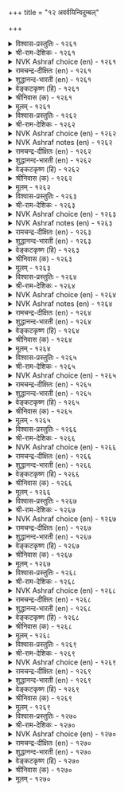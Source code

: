+++
title = "१२ अवर्वयिन्विदुम्बल्"

+++


<details><summary>विश्वास-प्रस्तुतिः - १२६१</summary>

वाळट्रुप् पुऱ्कॆण्ड्र कण्णुम् अवर्सॆण्ड्र  
नाळॊट्रित् तेय्न्द विरल्।       १२६१
</details>

<details><summary>श्री-राम-देशिकः - १२६१</summary>

प्रियगमपथं प्रेक्ष्य नेत्रे स्यातं च निष्प्रभे ।  
गाताह्नां गणनात् स्त्रीणामङ्गुल्यः क्षीणतां गताः ॥ १२६१॥
</details>

<details><summary>NVK Ashraf choice (en) - १२६१</summary>

१२६१
My eyes have lost their glow and my fingers worn out
Marking the days of his absence. *
(K. Kannan)
</details>

<details><summary>रामचन्द्र-दीक्षितः (en) - १२६१</summary>

1261 vāḷaṟṟup puṟkeṉṟa kaṇṇum avarceṉṟa  
nāḷoṟṟit tēynta viral.

1261\. Counting the days of his separation, my fingers have become wasted and worn out; my eyes have grown dim and faint.  
</details>

<details><summary>शुद्धानन्द-भारती (en) - १२६१</summary>

1\. வாளற்றுப் புற்கென்ற கண்ணும் அவர்சென்ற  
நாளொற்றித் தேய்ந்த விரல்.  
My eyes are dim lustre-bereft  
Worn fingers count days since he left.        1261  
</details>

<details><summary>वेङ्कटकृष्ण (हि) - १२६१</summary>

1261
छू कर गिनते विरह दिन, घिस अंगुलियाँ क्षीण ।  
तथा नेत्र भी हो गये, राह देख छवि-हीन ॥
</details>

<details><summary>श्रीनिवास (क) - १२६१</summary>

1261. नन्न कण्णुगळु अवरु बरुव हादियन्नु निरीक्षिसि कान्तिगुन्दि अन्दगॆट्टिवॆ; बॆरळुगळु अवरु होद
दिनगळन्नु ऎणिसि ऎणिसि सवॆदुहोगिवॆ.

</details>

<details><summary>मूलम् - १२६१</summary>

वाळट्रुप् पुऱ्कॆण्ड्र कण्णुम् अवर्सॆण्ड्र  
नाळॊट्रित् तेय्न्द विरल्।       १२६१
</details>

<details><summary>विश्वास-प्रस्तुतिः - १२६२</summary>

इलङ्गिऴाय् इण्ड्रु मऱप्पिन्ऎन् तोळ्मेल्  
कलङ्गऴियुम् कारिगै नीत्तु।       १२६२
</details>

<details><summary>श्री-राम-देशिकः - १२६२</summary>

त्यक्त्वा गतं प्रियं चाहं विस्मरेय यदि प्रिये ! ।  
स्कन्धाभ्यां हीनशोभाभ्यां स्त्रस्ताः स्युर्वलयास्तदा ॥ १२६२॥
</details>

<details><summary>NVK Ashraf choice (en) - १२६२</summary>

१२६२
What if I forget him now, my bright jewel?
For it costs my beauty and armlets! *
(K.R. Srinivasa Iyengar), (S.M. Diaz)
</details>

<details><summary>NVK Ashraf notes (en) - १२६२</summary>

१२६२. Can be translated differently based on how the word "ऎन्" is being interpreted, whether as "what" or "mine". The phrase "मऱप्पिन् ऎन्" could therefore mean either "What if I forget" or "If I forget, my" and thus giving different meanings. (K.R. Srinivasa Iyengar), ( Shuddhananda Bharatiar), (V.V.S. Aiyar), (S.M. Diaz) and (K. Krishnaswamy & Vijaya Ramkumar) have preferred the first one, while (P.S. Sundaram), (K. Kannan), (J. Narayanaswamy), (M.S. Poornalingam Pillai), (G.U. Pope) and (W.H. Drew and J. Lazarus) have opted for the second interpretation. The first one has been preferred here. If the second rendering is chosen, then the couplet would be taken to mean: "My bright jewel, if I forget him now, bracelets will slide off my shoulders, losing its beauty" *- (M.S. Poornalingam Pillai), (J. Narayanaswamy). On the contrary, bracelets should actually slip and shoulders lose their beauty only when the lady keeps remembering her lover, not when she forgets!
</details>

<details><summary>रामचन्द्र-दीक्षितः (en) - १२६२</summary>

1262 ilaṅkiḻāy iṉṟu maṟappiṉeṉ tōḷmēl  
kalaṅkaḻiyum kārikai nīttu.

1262\. O! bright girl, if I forget my lord today, then my shoulders will become thin and my bangles loose.  
</details>

<details><summary>शुद्धानन्द-भारती (en) - १२६२</summary>

2\. இலங்கிழாய் இன்று மறப்பின்என் தோள்மேல்  
கலங்கழியும் காரிகை நீத்து.  
Beauty pales and my bracelets slide;  
Why not forget him now, bright maid?        1262  
</details>

<details><summary>वेङ्कटकृष्ण (हि) - १२६२</summary>

1262
उज्ज्वल भूषण सज्जिते ! यदि मैं भूलूँ आज ।  
गिरें बाँह से चुड़ियाँ, औ’ खोऊँ छवि-साज ॥
</details>

<details><summary>श्रीनिवास (क) - १२६२</summary>

1262. सखी, कादलरन्नु नानिन्दु मरॆतरॆ, नन्न तोळुगळु अन्दगॆट्टु अलङ्करिसिरुव आभरणगळु कळचि
सडिलगॊण्डु जारुत्तवॆ.

</details>

<details><summary>मूलम् - १२६२</summary>

इलङ्गिऴाय् इण्ड्रु मऱप्पिन्ऎन् तोळ्मेल्  
कलङ्गऴियुम् कारिगै नीत्तु।       १२६२
</details>

<details><summary>विश्वास-प्रस्तुतिः - १२६३</summary>

उरन्नसैइ उळ्ळम् तुणैयागच् चॆण्ड्रार्  
वरल्नसैइ इन्नुम् उळेन्।       १२६३
</details>

<details><summary>श्री-राम-देशिकः - १२६३</summary>

जयैषी धैर्यसाह्येन प्रियो देशान्तरं ययौ ।  
अहमद्यापि जीवामि तदागमनकाङ्क्ष्या ॥ १२६३॥
</details>

<details><summary>NVK Ashraf choice (en) - १२६३</summary>

१२६३
He parted from me longing for conquests;
And if I live yet, it is longing for his return. *
(V.V.S. Aiyar)
</details>

<details><summary>NVK Ashraf notes (en) - १२६३</summary>

१२६३. An alternate good translation but not close to original: "With his mind set on conquests he left, while I live here with my eyes set on his return" - (K. Krishnaswamy & Vijaya Ramkumar). Compare this with १२३०: "Longing for him who left longing for wealth, the evenings have their toll on my undying soul" - (N.V.K. Ashraf)
</details>

<details><summary>रामचन्द्र-दीक्षितः (en) - १२६३</summary>

1263 uraṉnacaii uḷḷam tuṇaiyākac ceṉṟār  
varalnacaii iṉṉum uḷēṉ.

1263\. I continue to live in eager expectation of the return of my lover. He took with him as his friend his own brave heart.  
</details>

<details><summary>शुद्धानन्द-भारती (en) - १२६३</summary>

3\. உரன்நசைஇ உள்ளம் துணையாகச் சென்றார்  
வரல்நசைஇ இன்னும் உளேன்.  
Will as guide he went to win  
Yet I live-to see him again.        1263  
</details>

<details><summary>वेङ्कटकृष्ण (हि) - १२६३</summary>

1263
विजय-कामना से चले, साथ लिये उत्साह ।  
सो अब भी जीती रही, ‘लौटेंगे’ यों चाह ॥
</details>

<details><summary>श्रीनिवास (क) - १२६३</summary>

1263. नन्न प्रीतियन्नु नॆच्चदॆ, युद्धदल्लि गॆलवन्नु नॆच्चि मनोबलवन्ने बॆम्बलवागिट्टुकॊण्डु, हॊर नाडीगॆ
होद इनियन पुनराग मनवन्ने निरीक्षिसुत्त इन्नू उसिरु हिडिदु बदुक्किद्देनॆ.

</details>

<details><summary>मूलम् - १२६३</summary>

उरन्नसैइ उळ्ळम् तुणैयागच् चॆण्ड्रार्  
वरल्नसैइ इन्नुम् उळेन्।       १२६३
</details>

<details><summary>विश्वास-प्रस्तुतिः - १२६४</summary>

कूडिय कामम् पिरिन्दार् वरवुळ्ळिक्  
कोडुगॊ टेऱुमॆन् नॆञ्जु।       १२६४
</details>

<details><summary>श्री-राम-देशिकः - १२६४</summary>

''अस्मान् विहाय गतवान् प्रत्येगच्छेत् प्रियोऽद्य सः ।  
इति मत्वा मनो वृक्षशाखामास्थाय पश्यति ॥ १२६४॥
</details>

<details><summary>NVK Ashraf choice (en) - १२६४</summary>

१२६४
The thought of reunion when my love returns
Makes my heart burgeon higher and higher.
(P.S. Sundaram)
</details>

<details><summary>NVK Ashraf notes (en) - १२६४</summary>

१२६४. The phrase "कूडिय कामम् पिरिन्दार्" has been taken to mean differently. As [i] "One who embraced and parted" by (M.S. Poornalingam Pillai), (S.M. Diaz), (V.V.S. Aiyar) and [ii] "reunion when my love returns" by ( Shuddhananda Bharatiar), (P.S. Sundaram). Both views seem to be correct, but (K. Krishnaswamy & Vijaya Ramkumar) and (W.H. Drew and J. Lazarus) take somewhat a middle path "the lover returning with enhanced love" by taking the word "कूडिय" as enhanced. But the context of the buoyant heart going higher and higher at the thought of the lover’s return imply that she is thinking about the reunion of love.
</details>

<details><summary>रामचन्द्र-दीक्षितः (en) - १२६४</summary>

1264 kūṭiya kāmam pirintār varavuḷḷik  
kōṭukoṭu ēṟumeṉ neñcu.

1264\. With the thought of my lover’s return anxious for reunion, my heart goes on climbing higher and higher.  
</details>

<details><summary>शुद्धानन्द-भारती (en) - १२६४</summary>

4\. கூடிய காமம் பிரிந்தார் வரவுள்ளிக்  
கோடுகொ டேறும்என் நெஞ்சு.  
My heart in rapture heaves to see  
His retun with love to embrace me.        1264  
</details>

<details><summary>वेङ्कटकृष्ण (हि) - १२६४</summary>

1264
प्रेम सहित हैं लौटते, बिछुड़ गये जो नाथ ।  
उमड़ रहा यों सोच कर, हृदय खुशी के साथ ॥
</details>

<details><summary>श्रीनिवास (क) - १२६४</summary>

1264. नन्नन्नगलि दूरवादवरु, तुम्बिद ऒलविनॊडनॆ मत्तॆ बरुवुदन्नु नॆनॆ नॆनॆदु, नन्न मनस्सु मेलॆ मेलॆ
उब्बि नलिदाडुत्तिदॆ.

</details>

<details><summary>मूलम् - १२६४</summary>

कूडिय कामम् पिरिन्दार् वरवुळ्ळिक्  
कोडुगॊ टेऱुमॆन् नॆञ्जु।       १२६४
</details>

<details><summary>विश्वास-प्रस्तुतिः - १२६५</summary>

काण्गमन् कॊण्गनैक् कण्णारक् कण्डबिन्  
नीङ्गुम्ऎन् मॆन्दोळ् पसप्पु।       १२६५
</details>

<details><summary>श्री-राम-देशिकः - १२६५</summary>

पश्येयं तु यथेच्छं तं प्रिये प्रत्यागते सति ।  
तदा क्षीणभुजाभ्यां तु वैवर्ण्यमपयास्यति ॥ १२६५॥
</details>

<details><summary>NVK Ashraf choice (en) - १२६५</summary>

१२६५
Pallor will soon disappear from my slim shoulders,
Once my eyes feast seeing him.
(N.V.K. Ashraf)
</details>

<details><summary>रामचन्द्र-दीक्षितः (en) - १२६५</summary>

1265 kāṇkamaṉ koṇkaṉaik kaṇṇārak kaṇṭapiṉ  
nīṅkumeṉ meṉtōḷ pacappu.

1265\. After feasting my eyes with the sight of my husband, my soft shoulders will lose their pallor.  
</details>

<details><summary>शुद्धानन्द-भारती (en) - १२६५</summary>

5\. காண்கமன் கொண்கனைக் கண்ணாரக் கண்டபின்  
நீங்கும்என் மென்றோள் பசப்பு.  
Let me but gaze and gaze my spouse  
sallow on my soft shoulders flies.        1265  
</details>

<details><summary>वेङ्कटकृष्ण (हि) - १२६५</summary>

1265
प्रियतम को मैं देख लूँ, आँखों से भरपूर ।  
फिर पीलापन स्कंध का, हो जायेगा दूर ॥
</details>

<details><summary>श्रीनिवास (क) - १२६५</summary>

1265. इनियनन्नु नानु कण्णु तणियुवरॆगू काणुववळागॆबेकु; आगलि नन्न नळिदॊळुगळ पेलवतॆयु
मायवागुवुदु.

</details>

<details><summary>मूलम् - १२६५</summary>

काण्गमन् कॊण्गनैक् कण्णारक् कण्डबिन्  
नीङ्गुम्ऎन् मॆन्दोळ् पसप्पु।       १२६५
</details>

<details><summary>विश्वास-प्रस्तुतिः - १२६६</summary>

वरुगमन् कॊण्गन् ऒरुनाळ् परुगुवन्  
पैदल्नोय् ऎल्लाम् कॆड।      १२६६
</details>

<details><summary>श्री-राम-देशिकः - १२६६</summary>

एकदा मां समागच्छेत् मत्प्रियः, तदनन्तरम् ।  
दुःखव्याधिर्यथा नश्येत् पिबेयं तत्प्रभां तथा ॥ १२६६॥
</details>

<details><summary>NVK Ashraf choice (en) - १२६६</summary>

१२६६
Enough if he returns for a day,
I will gorge him till all my ills vanish.
(N.V.K. Ashraf)
</details>

<details><summary>रामचन्द्र-दीक्षितः (en) - १२६६</summary>

1266 varukamaṉ koṇkaṉ orunāḷ parukuvaṉ  
paitalnōy ellām keṭa.

1266\. Let my husband come here one day. Then my wasting disease will be completely cured.  
</details>

<details><summary>शुद्धानन्द-भारती (en) - १२६६</summary>

6\. வருகமன் கொண்கன் ஒருநாள் பருகுவன்  
பைதல்நோய் எல்லாம் கெட.  
Let my spouse return just a day  
Joy-drink shall drive my pain away.        1266  
</details>

<details><summary>वेङ्कटकृष्ण (हि) - १२६६</summary>

1266
प्रिय आवें तो एक दिन,यों कर लूँ रसपान ।  
जिससे पूरा ही मिटे, दुःखद रोग निदान ॥
</details>

<details><summary>श्रीनिवास (क) - १२६६</summary>

1266. नन्न प्रियनु ऒन्दु दिन नन्नॆडॆगॆ बरलि; नन्न विरहद नोवॆल्ल तीरुवन्तॆ नानवन प्रेमामृतवन्नु हीरि
सविदु नलिदाडुत्तेनॆ!

</details>

<details><summary>मूलम् - १२६६</summary>

वरुगमन् कॊण्गन् ऒरुनाळ् परुगुवन्  
पैदल्नोय् ऎल्लाम् कॆड।      १२६६
</details>

<details><summary>विश्वास-प्रस्तुतिः - १२६७</summary>

पुलप्पेन्गॊल् पुल्लुवेन् कॊल्लो कलप्पेन्गॊल्  
कण्अन्न केळिर् विरन्।       १२६७
</details>

<details><summary>श्री-राम-देशिकः - १२६७</summary>

नेत्रतुल्यः कामुको मे यद्यागच्छेन्मदन्तिकम् ।  
आलिङ्गनमुत त्यागो सम्भोगो वा तदा भवेत् ॥ १२६७॥
</details>

<details><summary>NVK Ashraf choice (en) - १२६७</summary>

१२६७
When he, dear as my eyes, returns,
Should I frown or embrace him or do both? *
(K.R. Srinivasa Iyengar)
</details>

<details><summary>रामचन्द्र-दीक्षितः (en) - १२६७</summary>

1267 pulappēṉkol pulluvēṉ kollō kalappēṉkol  
kaṇaṉṉa kēḷir variṉ.

1267\. When my husband, dear to me as my eyes, returns, shall I be indifferent or complaining? Shall I not be one with him?  
</details>

<details><summary>शुद्धानन्द-भारती (en) - १२६७</summary>

7\. புலப்பேன்கொல் புல்லுவேன் கொல்லோ கலப்பேன்கொல்  
கண்அன்ன கேளிர் வரின்.  
If my eye-like lord returneth  
Shall I sulk or clasp or do both?        1267  
</details>

<details><summary>वेङ्कटकृष्ण (हि) - १२६७</summary>

1267
नेत्र सदृश प्रिय आ मिलें, तो कर बैठूँ मान ?
या आलिंगन ही करूँ, या दोनों, हे प्राण ॥
</details>

<details><summary>श्रीनिवास (क) - १२६७</summary>

1267. नन्न कण्णुगळन्तिरुव प्रियतमनु हिन्तिरुगि बरुववनादरॆ, अवनॊडनॆ मुनिसिकॊळ्ळले, अप्पिकॊळ्ळले
इल्लवे ऎरडन्नू माडले?

</details>

<details><summary>मूलम् - १२६७</summary>

पुलप्पेन्गॊल् पुल्लुवेन् कॊल्लो कलप्पेन्गॊल्  
कण्अन्न केळिर् विरन्।       १२६७
</details>

<details><summary>विश्वास-प्रस्तुतिः - १२६८</summary>

विनैगलन्दु वॆण्ड्रीग वेन्दन् मनैगलन्दु  
मालै अयर्गम् विरुन्दु।       १२६८
</details>

<details><summary>श्री-राम-देशिकः - १२६८</summary>

समाप्तसङ्गरो राजा जयतात् शत्रुमण्डलम् ।  
सपत्नीका वयं कुर्मः सायं सन्ध्यामलङ्कृताम् ॥ १२६८॥
</details>

<details><summary>NVK Ashraf choice (en) - १२६८</summary>

१२६८
May the king succeed in his efforts!
I can then join my wife and party in the evenings.
(N.V.K. Ashraf)
</details>

<details><summary>रामचन्द्र-दीक्षितः (en) - १२६८</summary>

1268 viṉaikalantu veṉṟīka vēntaṉ maṉaikalantu  
mālai ayarkam viruntu.

1268\. May my lord be victorious in action and may I also go home to enjoy my evening repast with a guest.  
</details>

<details><summary>शुद्धानन्द-भारती (en) - १२६८</summary>

8\. வினைகலந்து வென்றீக வேந்தன் மனைகலந்து  
மாலை அயர்கம் விருந்து.  
May the king fight and win and give  
And with my wife I will feast this eve!        1268  
</details>

<details><summary>वेङ्कटकृष्ण (हि) - १२६८</summary>

1268
क्रियाशील हो युद्ध कर, राजा पावें जीत ।  
सपत्नीक हम भोज दें, संध्या हित सप्रीत ॥
</details>

<details><summary>श्रीनिवास (क) - १२६८</summary>

1268. अरसनु कार्यमुखनागि युद्धदल्लि बेग जयगळिसलि; आ दिनद सञ्जॆ, नानु मनवियॊडगूडि सुखसि
सम्भ्यमदिन्द औतण नडॆसुत्तेनॆ.

</details>

<details><summary>मूलम् - १२६८</summary>

विनैगलन्दु वॆण्ड्रीग वेन्दन् मनैगलन्दु  
मालै अयर्गम् विरुन्दु।       १२६८
</details>

<details><summary>विश्वास-प्रस्तुतिः - १२६९</summary>

ऒरुनाळ् ऎऴुनाळ्बोल् सॆल्लुम्सेण् सॆण्ड्रार्  
वरुनाळ्वैत्तु एङ्गु पवर्क्कु।       १२६९
</details>

<details><summary>श्री-राम-देशिकः - १२६९</summary>

प्रत्यागन्तुं यद्दिनं तु निर्दिशेत् प्रोषितः प्रियः ।  
वियुक्तायास्तदेकं तु दिनं सप्तदिनं भवेत् ॥ १२६९॥
</details>

<details><summary>NVK Ashraf choice (en) - १२६९</summary>

१२६९
Even a day will seem seven to those
Who long for the day of their mate’s return.
(N.V.K. Ashraf)
</details>

<details><summary>रामचन्द्र-दीक्षितः (en) - १२६९</summary>

1269 orunāḷ eḻunāḷpōl cellumcēṇ ceṉṟār  
varunāḷvaittu ēṅku pavarkku.

1269\. To one who awaits the day of arrival of her husband, one day appears as long as seven.  
</details>

<details><summary>शुद्धानन्द-भारती (en) - १२६९</summary>

9\. ஒருநாள் எழுநாள்போல் செல்லும்சேட் சென்றார்  
வருநாள்வைத்து ஏங்கு பவர்க்கு.  
One day seems as seven to those  
Who yearn return of distant spouse.        1269  
</details>

<details><summary>वेङ्कटकृष्ण (हि) - १२६९</summary>

1269
जिसे प्रवासी पुरुष के, प्रत्यागम का सोच ।  
एक रोज़ है सात सम, लंबा होता रोज़ ॥
</details>

<details><summary>श्रीनिवास (क) - १२६९</summary>

1269. दूरद नाडिगॆ होगिरुव प्रियनु बरुव कालवन्नु नॆनॆयुत्तॆ वेदनॆगॊळगाद नल्लॆयरिगॆ, ऒन्दु दिनवु
एळु दिनगळन्तॆ कळॆयुवुदु.

</details>

<details><summary>मूलम् - १२६९</summary>

ऒरुनाळ् ऎऴुनाळ्बोल् सॆल्लुम्सेण् सॆण्ड्रार्  
वरुनाळ्वैत्तु एङ्गु पवर्क्कु।       १२६९
</details>

<details><summary>विश्वास-प्रस्तुतिः - १२७०</summary>

पॆऱिन्ऎन्नाम् पॆट्रक्काल् ऎन्नाम् उऱिनॆन्नाम्  
उळ्ळम् उडैन्दुक्कक् काल्।       १२७०
</details>

<details><summary>श्री-राम-देशिकः - १२७०</summary>

भग्रचित्ता कामुकी सा जीवितान्तं व्रजेद्यदि ।  
प्रियागमेन नो लाभः संश्लेषो वा भवेत् कथम्? ॥ १२७०॥
</details>

<details><summary>NVK Ashraf choice (en) - १२७०</summary>

१२७०
To one dead of a broken heart, what avails my return,
Meeting or even embrace?
(V.V.S. Aiyar), (P.S. Sundaram)
</details>

<details><summary>रामचन्द्र-दीक्षितः (en) - १२७०</summary>

1270 peṟiṉeṉṉām peṟṟakkāl eṉṉām uṉeṉṉām  
uḷḷam uṭaintuukkak kāl.

1270\. If her heart has been broken, of what avail is it if I become available to her, reach her or even join her?  
</details>

<details><summary>शुद्धानन्द-भारती (en) - १२७०</summary>

10\. பெறின்என்னாம் பெற்றக்கால் என்னாம் உறின்என்னாம்  
உள்ளம் உடைந்துக்கக் கால்.  
When her heart is broken, what is  
The good of meeting and love-embrace?        1270  
</details>

<details><summary>वेङ्कटकृष्ण (हि) - १२७०</summary>

1270
प्राप्य हुई या प्राप्त ही, या हो भी संयोग ।  
हृदय भग्न हो चल बसी, तो क्या हो उपयोग ॥
</details>

<details><summary>श्रीनिवास (क) - १२७०</summary>

1270. विरह तापवन्नु ताळलारदॆ, नन्न प्रियतमॆयु हृदयवु ऒडॆदु असुवळिदरॆ अवळन्नु पडॆदु, कूडि
सुखिसि अनुभविसुवुदेनु?
</details>

<details><summary>मूलम् - १२७०</summary>

पॆऱिन्ऎन्नाम् पॆट्रक्काल् ऎन्नाम् उऱिनॆन्नाम्  
उळ्ळम् उडैन्दुक्कक् काल्।       १२७०
</details>
